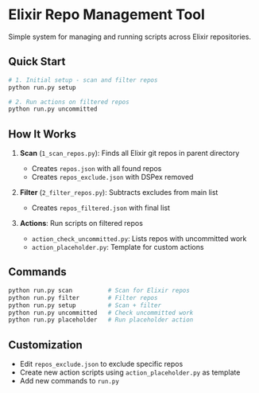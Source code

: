 # Elixir Repo Management Tool

Simple system for managing and running scripts across Elixir repositories.

## Quick Start

```bash
# 1. Initial setup - scan and filter repos
python run.py setup

# 2. Run actions on filtered repos
python run.py uncommitted
```

## How It Works

1. **Scan** (`1_scan_repos.py`): Finds all Elixir git repos in parent directory
   - Creates `repos.json` with all found repos
   - Creates `repos_exclude.json` with DSPex removed

2. **Filter** (`2_filter_repos.py`): Subtracts excludes from main list
   - Creates `repos_filtered.json` with final list

3. **Actions**: Run scripts on filtered repos
   - `action_check_uncommitted.py`: Lists repos with uncommitted work
   - `action_placeholder.py`: Template for custom actions

## Commands

```bash
python run.py scan          # Scan for Elixir repos
python run.py filter        # Filter repos
python run.py setup         # Scan + filter
python run.py uncommitted   # Check uncommitted work
python run.py placeholder   # Run placeholder action
```

## Customization

- Edit `repos_exclude.json` to exclude specific repos
- Create new action scripts using `action_placeholder.py` as template
- Add new commands to `run.py`
